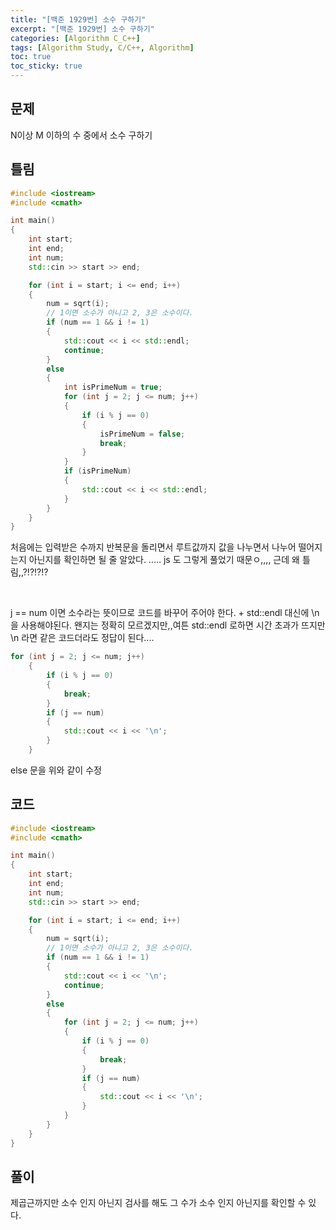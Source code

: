 ```yaml
---
title: "[백준 1929번] 소수 구하기"
excerpt: "[백준 1929번] 소수 구하기"
categories: [Algorithm C_C++]
tags: [Algorithm Study, C/C++, Algorithm]
toc: true
toc_sticky: true
---
```


## 문제

N이상 M 이하의 수 중에서 소수 구하기

## 틀림

```cpp
#include <iostream>
#include <cmath>

int main()
{
    int start;
    int end;
    int num;
    std::cin >> start >> end;

    for (int i = start; i <= end; i++)
    {
        num = sqrt(i);
        // 1이면 소수가 아니고 2, 3은 소수이다.
        if (num == 1 && i != 1)
        {
            std::cout << i << std::endl;
            continue;
        }
        else
        {
            int isPrimeNum = true;
            for (int j = 2; j <= num; j++)
            {
                if (i % j == 0)
                {
                    isPrimeNum = false;
                    break;
                }
            }
            if (isPrimeNum)
            {
                std::cout << i << std::endl;
            }
        }
    }
}
```

처음에는 입력받은 수까지 반복문을 돌리면서 루트값까지 값을 나누면서 나누어 떨어지는지 아닌지를 확인하면 될 줄 알았다. ..... js 도 그렇게 풀었기 때문ㅇ,,,, 근데 왜 틀림,,?!?!?!?

<br>

j == num 이면 소수라는 뜻이므로 코드를 바꾸어 주어야 한다. + std::endl 대신에 \n 을 사용해야된다. 왠지는 정확히 모르겠지만,,여튼 std::endl 로하면 시간 초과가 뜨지만 \n 라면 같은 코드더라도 정답이 된다....

```cpp
for (int j = 2; j <= num; j++)
    {
        if (i % j == 0)
        {
            break;
        }
        if (j == num)
        {
            std::cout << i << '\n';
        }
    }
```

else 문을 위와 같이 수정

## 코드

```cpp
#include <iostream>
#include <cmath>

int main()
{
    int start;
    int end;
    int num;
    std::cin >> start >> end;

    for (int i = start; i <= end; i++)
    {
        num = sqrt(i);
        // 1이면 소수가 아니고 2, 3은 소수이다.
        if (num == 1 && i != 1)
        {
            std::cout << i << '\n';
            continue;
        }
        else
        {
            for (int j = 2; j <= num; j++)
            {
                if (i % j == 0)
                {
                    break;
                }
                if (j == num)
                {
                    std::cout << i << '\n';
                }
            }
        }
    }
}
```

## 풀이

제곱근까지만 소수 인지 아닌지 검사를 해도 그 수가 소수 인지 아닌지를 확인할 수 있다.
